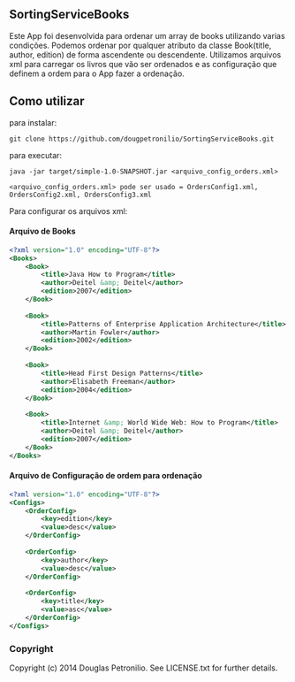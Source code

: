 ## SortingServiceBooks

Este App foi desenvolvida para ordenar um array de books utilizando varias condições.
Podemos ordenar por qualquer atributo da classe Book(title, author, edition) de forma ascendente ou descendente.
Utilizamos arquivos xml para carregar os livros que vão ser ordenados e as configuração que definem a ordem 
para o App fazer a ordenação.

## Como utilizar


para instalar:
```
git clone https://github.com/dougpetronilio/SortingServiceBooks.git

```

para executar:
```
java -jar target/simple-1.0-SNAPSHOT.jar <arquivo_config_orders.xml>

<arquivo_config_orders.xml> pode ser usado = OrdersConfig1.xml, OrdersConfig2.xml, OrdersConfig3.xml
```

Para configurar os arquivos xml:

#### Arquivo de Books

```xml
<?xml version="1.0" encoding="UTF-8"?>
<Books>
	<Book>
		<title>Java How to Program</title>
		<author>Deitel &amp; Deitel</author>
		<edition>2007</edition>
	</Book>
	
	<Book>
		<title>Patterns of Enterprise Application Architecture</title>
		<author>Martin Fowler</author>
		<edition>2002</edition>
	</Book>
	
	<Book>
		<title>Head First Design Patterns</title>
		<author>Elisabeth Freeman</author>
		<edition>2004</edition>
	</Book>
	
	<Book>
		<title>Internet &amp; World Wide Web: How to Program</title>
		<author>Deitel &amp; Deitel</author>
		<edition>2007</edition>
	</Book>
</Books>
```

#### Arquivo de Configuração de ordem para ordenação

```xml
<?xml version="1.0" encoding="UTF-8"?>
<Configs>
	<OrderConfig>
		<key>edition</key>
		<value>desc</value>
	</OrderConfig>
	
	<OrderConfig>
		<key>author</key>
		<value>desc</value>
	</OrderConfig>
	
	<OrderConfig>
		<key>title</key>
		<value>asc</value>
	</OrderConfig>
</Configs>
```


### Copyright

Copyright (c) 2014 Douglas Petronilio. See LICENSE.txt for
further details.